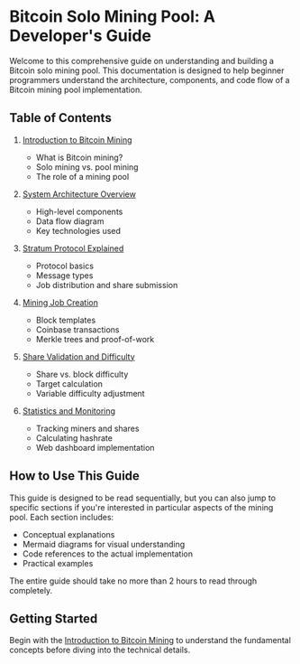 # Bitcoin Solo Mining Pool: A Developer's Guide

Welcome to this comprehensive guide on understanding and building a Bitcoin solo mining pool. This documentation is designed to help beginner programmers understand the architecture, components, and code flow of a Bitcoin mining pool implementation.

## Table of Contents

1. [Introduction to Bitcoin Mining](./architecture/01-introduction.md)
   - What is Bitcoin mining?
   - Solo mining vs. pool mining
   - The role of a mining pool

2. [System Architecture Overview](./architecture/02-system-architecture.md)
   - High-level components
   - Data flow diagram
   - Key technologies used

3. [Stratum Protocol Explained](./architecture/03-stratum-protocol.md)
   - Protocol basics
   - Message types
   - Job distribution and share submission

4. [Mining Job Creation](./architecture/04-mining-jobs.md)
   - Block templates
   - Coinbase transactions
   - Merkle trees and proof-of-work

5. [Share Validation and Difficulty](./architecture/05-share-validation.md)
   - Share vs. block difficulty
   - Target calculation
   - Variable difficulty adjustment

6. [Statistics and Monitoring](./architecture/06-statistics.md)
   - Tracking miners and shares
   - Calculating hashrate
   - Web dashboard implementation

## How to Use This Guide

This guide is designed to be read sequentially, but you can also jump to specific sections if you're interested in particular aspects of the mining pool. Each section includes:

- Conceptual explanations
- Mermaid diagrams for visual understanding
- Code references to the actual implementation
- Practical examples

The entire guide should take no more than 2 hours to read through completely.

## Getting Started

Begin with the [Introduction to Bitcoin Mining](./architecture/01-introduction.md) to understand the fundamental concepts before diving into the technical details.
